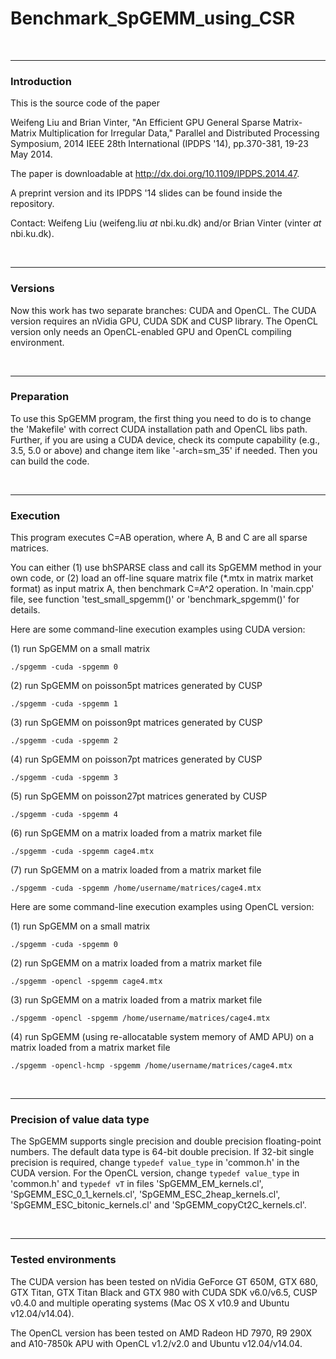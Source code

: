# Benchmark_SpGEMM_using_CSR

<br><hr>
<h3>Introduction</h3>

This is the source code of the paper

Weifeng Liu and Brian Vinter, "An Efficient GPU General Sparse Matrix-Matrix Multiplication for Irregular Data," 
Parallel and Distributed Processing Symposium, 2014 IEEE 28th International (IPDPS '14), pp.370-381, 19-23 May 2014.

The paper is downloadable at <a href="http://dx.doi.org/10.1109/IPDPS.2014.47">http://dx.doi.org/10.1109/IPDPS.2014.47</a>.

A preprint version and its IPDPS '14 slides can be found inside the repository.

Contact: Weifeng Liu (weifeng.liu _at_ nbi.ku.dk) and/or Brian Vinter (vinter _at_ nbi.ku.dk).

<br><hr>
<h3>Versions</h3>

Now this work has two separate branches: CUDA and OpenCL. The CUDA version requires an nVidia GPU, CUDA SDK and CUSP library. The OpenCL version only needs an OpenCL-enabled GPU and OpenCL compiling environment. 

<br><hr>
<h3>Preparation</h3>

To use this SpGEMM program, the first thing you need to do is to change the 'Makefile' with correct CUDA installation path and OpenCL libs path. Further, if you are using a CUDA device, check its compute capability (e.g., 3.5, 5.0 or above) and change item like '-arch=sm_35' if needed. Then you can build the code.

<br><hr>
<h3>Execution</h3>

This program executes C=AB operation, where A, B and C are all sparse matrices. 

You can either (1) use bhSPARSE class and call its SpGEMM method in your own code, or (2) load an off-line square matrix file (*.mtx in matrix market format) as input matrix A, then benchmark C=A^2 operation. In 'main.cpp' file, see function 'test_small_spgemm()' or 'benchmark_spgemm()' for details.

Here are some command-line execution examples using CUDA version:

(1) run SpGEMM on a small matrix

`./spgemm -cuda -spgemm 0`

(2) run SpGEMM on poisson5pt matrices generated by CUSP

`./spgemm -cuda -spgemm 1`

(3) run SpGEMM on poisson9pt matrices generated by CUSP

`./spgemm -cuda -spgemm 2`

(4) run SpGEMM on poisson7pt matrices generated by CUSP

`./spgemm -cuda -spgemm 3`

(5) run SpGEMM on poisson27pt matrices generated by CUSP

`./spgemm -cuda -spgemm 4`

(6) run SpGEMM on a matrix loaded from a matrix market file

`./spgemm -cuda -spgemm cage4.mtx`

(7) run SpGEMM on a matrix loaded from a matrix market file

`./spgemm -cuda -spgemm /home/username/matrices/cage4.mtx`


Here are some command-line execution examples using OpenCL version:

(1) run SpGEMM on a small matrix

`./spgemm -cuda -spgemm 0`

(2) run SpGEMM on a matrix loaded from a matrix market file

`./spgemm -opencl -spgemm cage4.mtx`

(3) run SpGEMM on a matrix loaded from a matrix market file

`./spgemm -opencl -spgemm /home/username/matrices/cage4.mtx`

(4) run SpGEMM (using re-allocatable system memory of AMD APU) on a matrix loaded from a matrix market file

`./spgemm -opencl-hcmp -spgemm /home/username/matrices/cage4.mtx`

<br><hr>
<h3>Precision of value data type</h3>

The SpGEMM supports single precision and double precision floating-point numbers. The default data type is 64-bit double precision. If 32-bit single precision is required, change `typedef value_type` in 'common.h' in the CUDA version. For the OpenCL version, change `typedef value_type` in 'common.h' and `typedef vT` in files 'SpGEMM_EM_kernels.cl', 'SpGEMM_ESC_0_1_kernels.cl', 'SpGEMM_ESC_2heap_kernels.cl', 'SpGEMM_ESC_bitonic_kernels.cl' and 'SpGEMM_copyCt2C_kernels.cl'.

<br><hr>
<h3>Tested environments</h3>

The CUDA version has been tested on nVidia GeForce GT 650M, GTX 680, GTX Titan, GTX Titan Black and GTX 980 with CUDA SDK v6.0/v6.5, CUSP v0.4.0 and multiple operating systems (Mac OS X v10.9 and Ubuntu v12.04/v14.04).

The OpenCL version has been tested on AMD Radeon HD 7970, R9 290X and A10-7850k APU with OpenCL v1.2/v2.0 and Ubuntu v12.04/v14.04.
